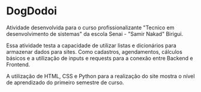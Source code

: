 # DogDodoi

Atividade desenvolvida para o curso profissionalizante "Tecnico em desenvolvimento de sistemas" da escola Senai - "Samir Nakad" Birigui.

Essa atividade testa a capacidade de utilizar listas e dicionários para armazenar dados para sites. Como cadastros, agendamentos, cálculos básicos e a utilização de inputs e requests para a conexão entre Backend e Frontend.

A utilização de HTML, CSS e Python para a realização do site mostra o nível de aprendizado do primeiro semestre de curso.